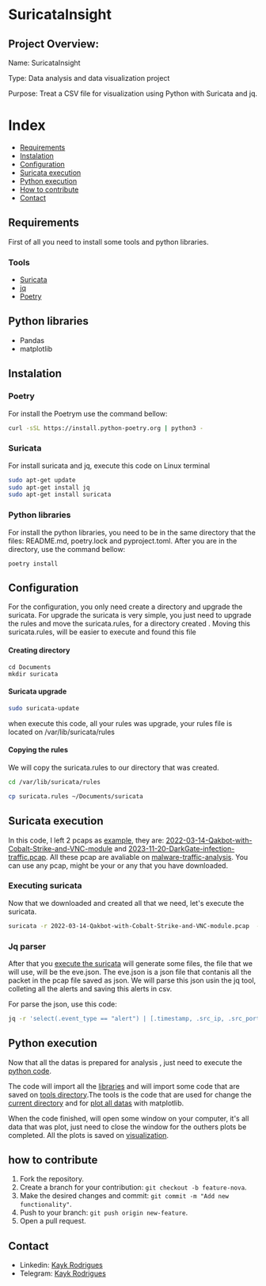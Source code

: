 # SuricataInsight

## Project Overview:

Name: SuricataInsight

Type: Data analysis and data visualization project

Purpose: Treat a CSV file for visualization using Python with Suricata and jq.

# Index
+ [Requirements](#requirements)
+ [Instalation](#instalation)
+ [Configuration](#configuration)
+ [Suricata execution](#suricata-execution)
+ [Python execution](#python-execution)
+ [How to contribute](#how-to-contribute)
+ [Contact](#contact)

## Requirements

First of all you need to install some tools and python libraries.

### Tools
+ [Suricata](https://suricata.io/)
+ [jq](https://jqlang.github.io/jq/)
+ [Poetry](https://python-poetry.org/)

## Python libraries
+ Pandas
+ matplotlib


## Instalation

### Poetry
For install the Poetrym use the command bellow: 
```bash
curl -sSL https://install.python-poetry.org | python3 -

```


### Suricata
For install suricata and jq, execute this code on Linux terminal
```bash
sudo apt-get update
sudo apt-get install jq
sudo apt-get install suricata
```
### Python libraries

For install the python libraries, you need to be in the same directory that the files: README.md, poetry.lock and pyproject.toml. After you are in the directory, use the command bellow:
```python3
poetry install
```


## Configuration
For the configuration, you only need create a directory and upgrade the suricata. For upgrade the suricata is very simple, you just need to upgrade the rules and move the suricata.rules, for a directory created . Moving this suricata.rules, will be easier to execute and found this file

#### Creating directory

```
cd Documents
mkdir suricata
```

#### Suricata upgrade
 ```bash
sudo suricata-update
```
when execute this code, all your rules was upgrade, your rules file is located on /var/lib/suricata/rules

#### Copying the rules

We will copy the suricata.rules to our directory that was created.

```bash
cd /var/lib/suricata/rules

cp suricata.rules ~/Documents/suricata
```




## Suricata execution

In this code, I left 2 pcaps as [example](https://github.com/kaykRodr1gu3s/SuricataInsight/tree/main/csv_file), they are: [2022-03-14-Qakbot-with-Cobalt-Strike-and-VNC-module](https://www.malware-traffic-analysis.net/2022/03/16/index.html) and [2023-11-20-DarkGate-infection-traffic.pcap](https://www.malware-traffic-analysis.net/2023/11/20/index.html). All these pcap are avaliable on [malware-traffic-analysis](https://www.malware-traffic-analysis.net). You can use any pcap, might be your or any that you have downloaded.

### Executing suricata
Now that we downloaded and created all that we need, let's execute the suricata.

```bash
suricata -r 2022-03-14-Qakbot-with-Cobalt-Strike-and-VNC-module.pcap  -S suricata.rules -v -l .

```
### Jq parser

After that you [execute the suricata](#executing-suricata) will generate some files, the file that we will use, will be the eve.json. The eve.json is a json file that contanis all the packet in the pcap file saved as json. We will parse this json usin the jq tool, colleting all the alerts and saving this alerts in csv.


For parse the json, use this code:


```bash
jq -r 'select(.event_type == "alert") | [.timestamp, .src_ip, .src_port, .dest_ip, .dest_port, .event_type, .alert.severity, .alert.signature] | @csv' eve.json | sort -d > ~/Documentos/Suricata_rules/pcap_content.csv

```


## Python execution

Now that all the datas is prepared for analysis , just need to execute the [python code](https://github.com/kaykRodr1gu3s/SuricataInsight/blob/main/Main.py).

The code will import all the [libraries](#python-libraries) and will import some code that are saved on [tools directory](https://github.com/kaykRodr1gu3s/SuricataInsight/tree/main/tools).The tools is the code that are used for change the [current directory](https://github.com/kaykRodr1gu3s/SuricataInsight/blob/main/tools/directory_helper.py) and for [plot all datas](https://github.com/kaykRodr1gu3s/SuricataInsight/blob/main/tools/plot.py) with matplotlib.

When the code finished, will open some window on your computer, it's all data that was plot, just need to close the window for the outhers plots be completed. All the plots is saved on [visualization](https://github.com/kaykRodr1gu3s/SuricataInsight/blob/main/tools/plot.py).



## how to contribute
 1. Fork the repository.
 2. Create a branch for your contribution: `git checkout -b feature-nova`.
 3. Make the desired changes and commit: `git commit -m "Add new functionality"`.
 4. Push to your branch: `git push origin new-feature`.
 5. Open a pull request.




## Contact

- Linkedin: [Kayk Rodrigues](https://www.linkedin.com/in/kayk-rodrigues-504a03273)
- Telegram: [Kayk Rodrigues](https://t.me/kaykRodrigues)
